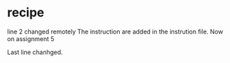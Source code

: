 # recipe
line 2 changed remotely
The instruction are added in the instrution file.
Now on assignment 5

Last line chanhged.